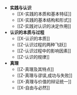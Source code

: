 - **实践与认识**
	- [[X-实践的本质和基本特征]]
	- [[X-实践的基本结构和形式]]
	- [[Z-实践对认识的决定作用]]
- **认识的本质与过程**
	- [[X-认识的本质]]
	- [[Z-认识过程的两种飞跃]]
	- [[Z-认识过程中的影响因素]]
	- [[Z-认识的规律]]
- **真理**
	- [[Z-真理及其特点]]
	- [[Z-真理与谬误,成功与失败]]
	- [[X-真理与价值的辩证统一]]
	- [[X-自由与必然]]